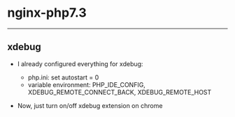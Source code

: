# nginx-php7.3
------------------------------------

 ## xdebug

- I already configured everything for xdebug:
  + php.ini: set autostart  = 0
  + variable environment: PHP_IDE_CONFIG, XDEBUG_REMOTE_CONNECT_BACK, XDEBUG_REMOTE_HOST

- Now, just turn on/off xdebug extension on chrome
        